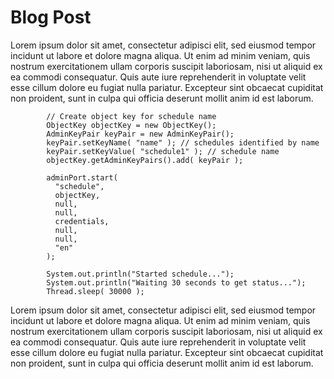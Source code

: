 # Blog Post
Lorem ipsum dolor sit amet, consectetur adipisci elit, sed eiusmod tempor incidunt ut labore et dolore magna aliqua. Ut enim ad minim veniam, quis nostrum exercitationem ullam corporis suscipit laboriosam, nisi ut aliquid ex ea commodi consequatur. Quis aute iure reprehenderit in voluptate velit esse cillum dolore eu fugiat nulla pariatur. Excepteur sint obcaecat cupiditat non proident, sunt in culpa qui officia deserunt mollit anim id est laborum.
```
        // Create object key for schedule name
        ObjectKey objectKey = new ObjectKey();
        AdminKeyPair keyPair = new AdminKeyPair();
        keyPair.setKeyName( "name" ); // schedules identified by name
        keyPair.setKeyValue( "schedule1" ); // schedule name
        objectKey.getAdminKeyPairs().add( keyPair );
        
        adminPort.start(
          "schedule",
          objectKey,
          null,
          null,
          credentials,
          null,
          null,
          "en"
        );
        
        System.out.println("Started schedule..."); 
        System.out.println("Waiting 30 seconds to get status...");
        Thread.sleep( 30000 );
```
Lorem ipsum dolor sit amet, consectetur adipisci elit, sed eiusmod tempor incidunt ut labore et dolore magna aliqua. Ut enim ad minim veniam, quis nostrum exercitationem ullam corporis suscipit laboriosam, nisi ut aliquid ex ea commodi consequatur. Quis aute iure reprehenderit in voluptate velit esse cillum dolore eu fugiat nulla pariatur. Excepteur sint obcaecat cupiditat non proident, sunt in culpa qui officia deserunt mollit anim id est laborum.

